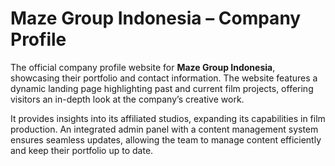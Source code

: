 # Maze Group Indonesia – Company Profile

The official company profile website for **Maze Group Indonesia**, showcasing their portfolio and contact information. The website features a dynamic landing page highlighting past and current film projects, offering visitors an in-depth look at the company’s creative work.

It provides insights into its affiliated studios, expanding its capabilities in film production. An integrated admin panel with a content management system ensures seamless updates, allowing the team to manage content efficiently and keep their portfolio up to date.
